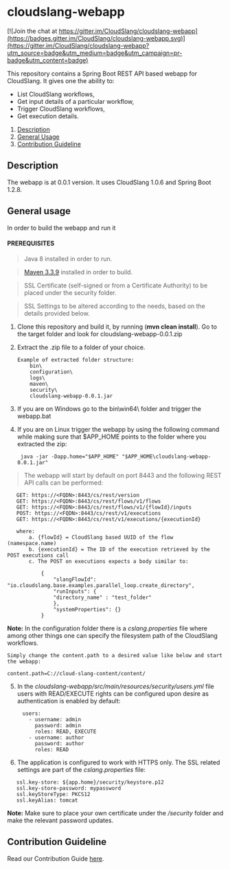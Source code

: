 # cloudslang-webapp

[![Join the chat at https://gitter.im/CloudSlang/cloudslang-webapp](https://badges.gitter.im/CloudSlang/cloudslang-webapp.svg)](https://gitter.im/CloudSlang/cloudslang-webapp?utm_source=badge&utm_medium=badge&utm_campaign=pr-badge&utm_content=badge)

This repository contains a Spring Boot REST API based webapp for CloudSlang.
It gives one the ability to:
 *  List CloudSlang workflows, 
 *  Get input details of a particular workflow, 
 *  Trigger CloudSlang workflows,
 *  Get execution details.

1. [Description](#description)
2. [General Usage](#general-usage)
3. [Contribution Guideline](contribution-guideline)

<a name="description"/>

## Description

The webapp is at 0.0.1 version.
It uses CloudSlang 1.0.6 and Spring Boot 1.2.8.

<a name="general-usage"/>

## General usage

In order to build the webapp and run it

#### PREREQUISITES

> Java 8 installed in order to run.

> [Maven 3.3.9](https://archive.apache.org/dist/maven/maven-3/3.3.9/binaries/) installed in order to build.

> SSL Certificate (self-signed or from a Certificate Authority) to be placed under the security folder.

> SSL Settings to be altered according to the needs, based on the details provided below.

1. Clone this repository and build it, by running (**mvn clean install**).
   Go to the target folder and look for cloudslang-webapp-0.0.1.zip

2. Extract the .zip file to a folder of your choice.
   
   ```
   Example of extracted folder structure:
       bin\
       configuration\
       logs\
       maven\
       security\
       cloudslang-webapp-0.0.1.jar
   ```
   
3. If you are on Windows go to the bin\win64\ folder and trigger the webapp.bat
4. If you are on Linux trigger the webapp by using the following command while making sure that $APP_HOME points to
   the folder where you extracted the zip:
   
   ```
    java -jar -Dapp.home="$APP_HOME" "$APP_HOME\cloudslang-webapp-0.0.1.jar"
   ```
> The webapp will start by default on port 8443 and the following REST API calls 
can be performed:
 
 ```
    GET: https://<FQDN>:8443/cs/rest/version
    GET: https://<FQDN>:8443/cs/rest/flows/v1/flows
    GET: https://<FQDN>:8443/cs/rest/flows/v1/{flowId}/inputs
    POST: https://<FQDN>:8443/cs/rest/v1/executions
    GET: https://<FQDN>:8443/cs/rest/v1/executions/{executionId}
    
    where:
        a. {flowId} = CloudSlang based UUID of the flow (namespace.name)
        b. {executionId} = The ID of the execution retrieved by the POST executions call
        c. The POST on executions expects a body similar to:
        
            {    
                "slangFlowId": "io.cloudslang.base.examples.parallel_loop.create_directory",
                "runInputs": {
                "directory_name" : "test_folder"
                },
                "systemProperties": {}
            }
 
 ```   
 **Note:** In the configuration folder there is a _cslang.properties_ file where among other things 
 one can specify the filesystem path of the CloudSlang workflows.
 
    Simply change the content.path to a desired value like below and start the webapp: 
 
    content.path=C://cloud-slang-content/content/
5. In the _cloudslang-webapp/src/main/resources/security/users.yml_ file users with READ/EXECUTE rights
  can be configured upon desire as authentication is enabled by default: 
  ```application:
       users:
         - username: admin
           password: admin
           roles: READ, EXECUTE
         - username: author
           password: author
           roles: READ
  ```
6. The application is configured to work with HTTPS only. The SSL related settings are part of the _cslang.properties_ 
file:
 
  ```ssl.port: 8443
     ssl.key-store: ${app.home}/security/keystore.p12
     ssl.key-store-password: mypassword
     ssl.keyStoreType: PKCS12
     ssl.keyAlias: tomcat
  ```
**Note:** Make sure to place your own certificate under the _/security_ folder and make the relevant password updates.


<a name="contribution-guideline"/>                                       
                                       
## Contribution Guideline
                                       
Read our Contribution Guide [here](CONTRIBUTING.md).   